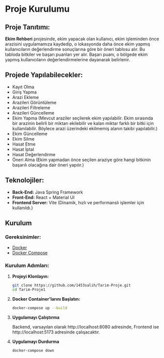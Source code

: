 # Proje Kurulumu


## Proje Tanıtımı:
**Ekim Rehberi** projesinde, ekim yapacak olan kullanıcı, ekim işleminden önce arazisini uygulamamıza kaydedip, o lokasyonda daha önce ekim yapmış kullanıcıların değerlendirme sonuçlarına göre bir öneri tablosu alır. Bu tabloda bitkiler ve başarı puanları yer alır. Başarı puanı, o bölgede ekim yapmış kullanıcıların değerlendirmelerine dayanarak belirlenir.

## Projede Yapılabilecekler:
- Kayıt Olma
- Giriş Yapma
- Arazi Ekleme
- Arazileri Görüntüleme
- Arazileri Filtreleme
- Arazileri Güncelleme
- Ekim Yapma (Mevcut araziler seçilerek ekim yapılabilir. Ekim sırasında bir arazinin belirli bir miktarı ekilebilir ve kalan miktar farklı bir bitki için kullanılabilir. Böylece arazi üzerindeki ekilmemiş alanın takibi yapılabilir.)
- Ekim Güncelleme
- Ekim Silme
- Hasat Etme
- Hasat İptal
- Hasat Değerlendirme
- Öneri Alma (Ekim yapmadan önce seçilen araziye göre hangi bitkinin başarılı olacağına dair öneri yapılır.)

## Teknolojiler:
- **Back-End:** Java Spring Framework
- **Front-End:** React + Material UI
- **Frontend Server:** Vite (Dinamik, hızlı ve performanslı işlemler için kullanıldı.)


## Kurulum

### Gereksinimler:
- [Docker](https://www.docker.com/get-started)
- [Docker Compose](https://docs.docker.com/compose/install/)

### Kurulum Adımları:

1. **Projeyi Klonlayın:**

   ```bash
   git clone https://github.com/1453salih/Tarim-Proje.git
   cd Tarim-Proje1


2. **Docker Container'larını Başlatın:**
   ```bash
   docker-compose up --build

3. **Uygulamayı Çalıştırma**

   Backend, varsayılan olarak http://localhost:8080 adresinde, Frontend ise http://localhost:5173 adresinde çalışacaktır.
   
4. **Uygulamayı Durdurma**

   ```bash
   docker-compose down

